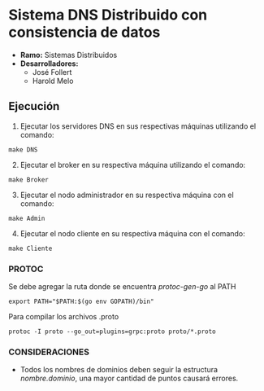 # Sistema DNS Distribuido con consistencia de datos
- **Ramo:** Sistemas Distribuidos
- **Desarrolladores:**
  - José Follert 
  - Harold Melo

## Ejecución
1. Ejecutar los servidores DNS en sus respectivas máquinas utilizando el comando:
```console
make DNS
```

2. Ejecutar el broker en su respectiva máquina utilizando el comando:
```console
make Broker
```

3. Ejecutar el nodo administrador en su respectiva máquina con el comando:
```console
make Admin
```

4. Ejecutar el nodo cliente en su respectiva máquina con el comando:
```console
make Cliente
```

### PROTOC
Se debe agregar la ruta donde se encuentra *protoc-gen-go* al PATH
```console
export PATH="$PATH:$(go env GOPATH)/bin"
```
Para compilar los archivos .proto
```console
protoc -I proto --go_out=plugins=grpc:proto proto/*.proto
```

### CONSIDERACIONES
- Todos los nombres de dominios deben seguir la estructura *nombre.dominio*, una mayor cantidad de puntos causará errores.